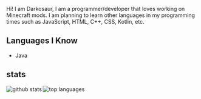 Hi! I am Darkosaur, I am a programmer/developer that loves working on Minecraft mods. I am planning to learn other languages in my programming times such as JavaScript, HTML, C++, CSS, Kotlin, etc.

## Languages I Know

* Java

## stats  
<a href="https://github.com/anuraghazra/github-readme-stats">  
  <img align="left" alt="github stats" src="https://github-readme-stats.vercel.app/api?username=xf8b&count_private=true&include_all_commits=true&show_icons=true&theme=algolia" />
  <img align="left" alt="top languages" src="https://github-readme-stats.vercel.app/api/top-langs/?username=xf8b&layout=compact&theme=algolia" />
</a>

